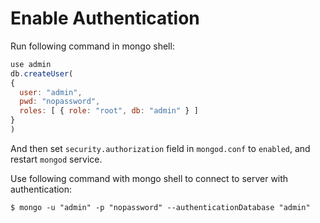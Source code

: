 # Enable Authentication

Run following command in mongo shell:

  ```javascript
use admin
db.createUser(
  {
    user: "admin",
    pwd: "nopassword",
    roles: [ { role: "root", db: "admin" } ]
  }
)
  ```

And then set `security.authorization` field in `mongod.conf` to `enabled`, and restart `mongod` service.

Use following command with mongo shell to connect to server with authentication:

  ```console
$ mongo -u "admin" -p "nopassword" --authenticationDatabase "admin"
  ```
